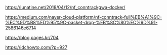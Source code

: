 https://lunatine.net/2018/04/12/nf_conntrackgwa-docker/

https://medium.com/naver-cloud-platform/nf-conntrack-full%EB%A1%9C-%EC%9D%B8%ED%95%9C-packet-drop-%EB%8C%80%EC%9D%91-2586146e6714

https://blog.pages.kr/704

https://idchowto.com/?p=927
